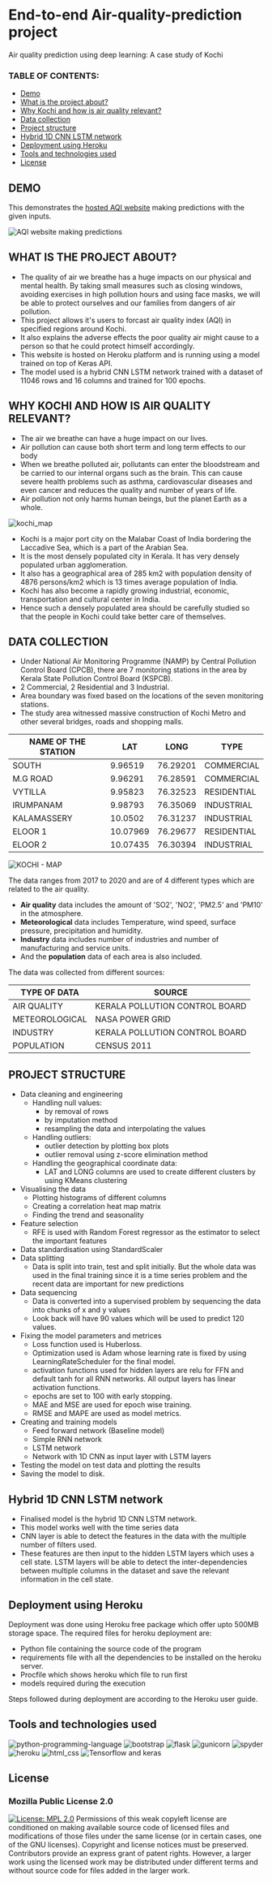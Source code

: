 # End-to-end Air-quality-prediction project
Air quality prediction using deep learning: A case study of Kochi

### TABLE OF CONTENTS:

- [Demo](https://github.com/Kirang96/Air-quality-prediction#demo)
- [What is the project about?](https://github.com/Kirang96/Air-quality-prediction#what-is-the-project-about)
- [Why Kochi and how is air quality relevant?](https://github.com/Kirang96/Air-quality-prediction#why-kochi-and-how-is-air-quality-relevant)
- [Data collection](https://github.com/Kirang96/Air-quality-prediction#data-collection)
- [Project structure](https://github.com/Kirang96/Air-quality-prediction#project-structure)
- [Hybrid 1D CNN LSTM network](https://github.com/Kirang96/Air-quality-prediction#hybrid-1d-cnn-lstm-network)
- [Deployment using Heroku](https://github.com/Kirang96/Air-quality-prediction#deployment-using-heroku)
- [Tools and technologies used](https://github.com/Kirang96/Air-quality-prediction#tools-and-technologies-used)
- [License](https://github.com/Kirang96/Air-quality-prediction#license)

## DEMO

This demonstrates the [hosted AQI website](http://aqi-kochi.herokuapp.com) making predictions with the given inputs. 

![AQI website making predictions](https://user-images.githubusercontent.com/29313141/123675222-1a061b80-d860-11eb-8031-1b477584e68e.png)


## WHAT IS THE PROJECT ABOUT?

- The quality of air we breathe has a huge impacts on our physical and mental health. By taking small measures such as closing windows, avoiding exercises in high pollution hours and using face masks, we will be able to protect ourselves and our families from dangers of air pollution.
- This project allows it's users to forcast air quality index (AQI) in specified regions around Kochi.
- It also explains the adverse effects the poor quality air might cause to a person so that he could protect himself accordingly.
- This website is hosted on Heroku platform and is running using a model trained on top of Keras API.
- The model used is a hybrid CNN LSTM network trained with a dataset of 11046 rows and 16 columns and trained for 100 epochs.

## WHY KOCHI AND HOW IS AIR QUALITY RELEVANT?

- The air we breathe can have a huge impact on our lives.
- Air pollution can cause both short term and long term effects to our body
- When we breathe polluted air, pollutants can enter the bloodstream and be carried to our internal organs such as the brain. This can    cause severe health problems such as asthma, cardiovascular diseases and even cancer and reduces the quality and number of years of life. 
- Air pollution not only harms human beings, but the planet Earth as a whole.

![kochi_map](https://user-images.githubusercontent.com/29313141/123814245-2c8d5d00-d913-11eb-9161-16bc361adf6d.png)

- Kochi is a major port city on the Malabar Coast of India bordering the Laccadive Sea, which is a part of the Arabian Sea.
- It is the most densely populated city in Kerala. It has very densely populated urban agglomeration.
- It also has a geographical area of 285 km2 with population density of 4876 persons/km2 which is 13 times average population of India.
- Kochi has also become a rapidly growing industrial, economic, transportation and cultural center in India.
- Hence such a densely populated area should be carefully studied so that the people in Kochi could take better care of themselves.

## DATA COLLECTION

- Under National Air Monitoring Programme (NAMP) by Central Pollution Control Board (CPCB), there are 7 monitoring stations in the area by Kerala State Pollution Control Board (KSPCB).
- 2 Commercial, 2 Residential and 3 Industrial.
- Area boundary was fixed based on the locations of the seven monitoring stations.
- The study area witnessed massive construction of Kochi Metro and other several bridges, roads and shopping malls.

| NAME OF THE STATION  | LAT | LONG | TYPE |
| -------------------- | --- | -----|------|
| SOUTH | 9.96519|76.29201|COMMERCIAL|
| M.G ROAD  | 9.96291  | 76.28591 | COMMERCIAL |
| VYTILLA  | 9.95823  | 76.32523 | RESIDENTIAL |
| IRUMPANAM  | 9.98793  | 76.35069 | INDUSTRIAL |
| KALAMASSERY  | 10.0502  | 76.31237 | INDUSTRIAL |
| ELOOR 1  | 10.07969  | 76.29677 | RESIDENTIAL |
| ELOOR 2  | 10.07435  | 76.30394 | INDUSTRIAL |

![KOCHI - MAP](https://user-images.githubusercontent.com/29313141/123958249-7127ff80-d9ca-11eb-9db4-667ca2cfd7a0.png)

The data ranges from 2017 to 2020 and are of 4 different types which are related to the air quality.
- **Air quality** data includes the amount of 'SO2', 'NO2', 'PM2.5' and 'PM10' in the atmosphere.
- **Meteorological** data includes Temperature, wind speed, surface pressure, precipitation and humidity.
- **Industry** data includes number of industries and number of manufacturing and service units.
- And the **population** data of each area is also included.

The data was collected from different sources:

| TYPE OF DATA  | SOURCE |
| ------------- | ------ |
| AIR QUALITY | KERALA POLLUTION CONTROL BOARD|
| METEOROLOGICAL | NASA POWER GRID|
| INDUSTRY | KERALA POLLUTION CONTROL BOARD|
| POPULATION | CENSUS 2011 |

## PROJECT STRUCTURE

- Data cleaning and engineering
   - Handling null values: 
       - by removal of rows
       - by imputation method
       - resampling the data and interpolating the values
   - Handling outliers:
     - outlier detection by plotting box plots
     - outlier removal using z-score elimination method
   - Handling the geographical coordinate data:
      - LAT and LONG columns are used to create different clusters by using KMeans clustering
- Visualising the data
   - Plotting histograms of different columns
   - Creating a correlation heat map matrix
   - Finding the trend and seasonality
 - Feature selection
    - RFE is used with Random Forest regressor as the estimator to select the important features
 - Data standardisation using StandardScaler
 - Data splitting
    - Data is split into train, test and split initially. But the whole data was used in the final training since it is a time series problem and the recent data are important for new predictions
 - Data sequencing
     - Data is converted into a supervised problem by sequencing the data into chunks of x and y values
     - Look back will have 90 values which will be used to predict 120 values.
 - Fixing the model parameters and metrices
    - Loss function used is Huberloss.
    - Optimization used is Adam whose learning rate is fixed by using LearningRateScheduler for the final model.
    - activation functions used for hidden layers are relu for FFN and default tanh for all RNN networks. All output layers has linear activation functions.
    - epochs are set to 100 with early stopping.
    - MAE and MSE are used for epoch wise training.
    - RMSE and MAPE are used as model metrics.
 - Creating and training models
     - Feed forward network (Baseline model)
     - Simple RNN network
     - LSTM network
     - Network with 1D CNN as input layer with LSTM layers
 - Testing the model on test data and plotting the results
 - Saving the model to disk.

## Hybrid 1D CNN LSTM network

- Finalised model is the hybrid 1D CNN LSTM network.
- This model works well with the time series data
- CNN layer is able to detect the features in the data with the multiple number of filters used.
- These features are then input to the hidden LSTM layers which uses a cell state. LSTM layers will be able to detect the inter-dependencies between multiple columns in the dataset and save the relevant information in the cell state.

## Deployment using Heroku

Deployment was done using Heroku free package which offer upto 500MB storage space.
The required files for heroku deployment are:
 - Python file containing the source code of the program
 - requirements file with all the dependencies to be installed on the heroku server.
 - Procfile which shows heroku which file to run first
 - models required during the execution

Steps followed during deployment are according to the Heroku user guide.

## Tools and technologies used
![python-programming-language](https://user-images.githubusercontent.com/29313141/124320295-3aecaa80-db99-11eb-8f13-fa8d20385277.png)
![bootstrap](https://user-images.githubusercontent.com/29313141/124320192-0ed12980-db99-11eb-8db2-c95b18e8ab2e.png)
![flask](https://user-images.githubusercontent.com/29313141/124320195-10025680-db99-11eb-935b-a9492d21a240.png)
![gunicorn](https://user-images.githubusercontent.com/29313141/124320196-109aed00-db99-11eb-9043-e000eefc4a26.png)
![spyder](https://user-images.githubusercontent.com/29313141/124320203-11cc1a00-db99-11eb-8f69-49f569723d03.png)
![heroku](https://user-images.githubusercontent.com/29313141/124322169-9b311b80-db9c-11eb-9105-5348c5e106a8.png)
![html_css](https://user-images.githubusercontent.com/29313141/124320199-11338380-db99-11eb-8805-448038a27048.jpg)
![Tensorflow and keras](https://user-images.githubusercontent.com/29313141/124320205-1264b080-db99-11eb-93f8-8ffcd5ea37bb.jpg)

## License

### Mozilla Public License 2.0

[![License: MPL 2.0](https://img.shields.io/badge/License-MPL%202.0-brightgreen.svg)](https://opensource.org/licenses/MPL-2.0)
Permissions of this weak copyleft license are conditioned on making available source code of licensed files and modifications of those files under the same license (or in certain cases, one of the GNU licenses). Copyright and license notices must be preserved. Contributors provide an express grant of patent rights. However, a larger work using the licensed work may be distributed under different terms and without source code for files added in the larger work.

